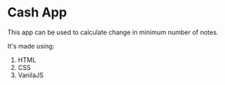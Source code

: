 # Cash App
This app can be used to calculate change in minimum number of notes.

It's made using:
1. HTML
2. CSS
3. VanilaJS
